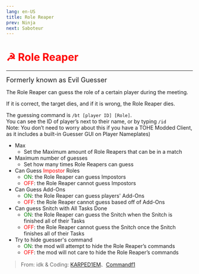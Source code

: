 ```yaml
---
lang: en-US
title: Role Reaper
prev: Ninja
next: Saboteur
---
```


# <font color="red">☭ Role Reaper</font> <Badge text="Killing" type="tip" vertical="middle"/>
---

<font size=4em>Formerly known as Evil Guesser</font>

The Role Reaper can guess the role of a certain player during the meeting. 

If it is correct, the target dies, and if it is wrong, the Role Reaper dies. 

The guessing command is `/bt [player ID] [Role]`.<br>
You can see the ID of player’s next to their name, or by typing `/id`<br>
Note: You don’t need to worry about this if you have a TOHE Modded Client, as it includes a built-in Guesser GUI on Player Nameplates)
* Max
  * Set the Maximum amount of Role Reapers that can be in a match
* Maximum number of guesses
  * Set how many times Role Reapers can guess
* Can Guess <font color=red>Impostor</font> Roles
  * <font color=green>ON</font>: the Role Reaper can guess Impostors
  * <font color=red>OFF</font>: the Role Reaper cannot guess Impostors
* Can Guess Add-Ons
  * <font color=green>ON</font>: the Role Reaper can guess players' Add-Ons
  * <font color=red>OFF</font>: the Role Reaper cannot guess based off of Add-Ons
* Can guess Snitch with All Tasks Done
  * <font color=green>ON</font>: the Role Reaper can guess the Snitch when the Snitch is finished all of their Tasks
  * <font color=red>OFF</font>: the Role Reaper cannot guess the Snitch once the Snitch finishes all of their Tasks
* Try to hide guesser's command
  * <font color=green>ON</font>: the mod will attempt to hide the Role Reaper’s commands
  * <font color=red>OFF</font>: the mod will not care to hide the Role Reaper’s commands

> From: idk & Coding: [KARPED1EM](https://github.com/KARPED1EM)、[Commandf1](https://github.com/commandf1)